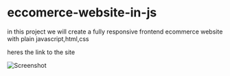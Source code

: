 # eccomerce-website-in-js

in this project we will create a fully responsive frontend ecommerce website with plain javascript,html,css

heres the link to the site

![Screenshot]()